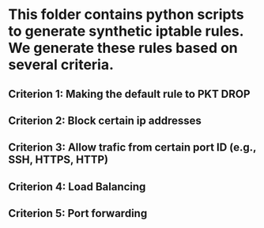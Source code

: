 # This folder contains python scripts to generate synthetic iptable rules. We generate these rules based on several criteria.


## Criterion 1: Making the default rule to PKT DROP

## Criterion 2: Block certain ip addresses

## Criterion 3: Allow trafic from certain port ID (e.g., SSH, HTTPS, HTTP)

## Criterion 4: Load Balancing 

## Criterion 5: Port forwarding

